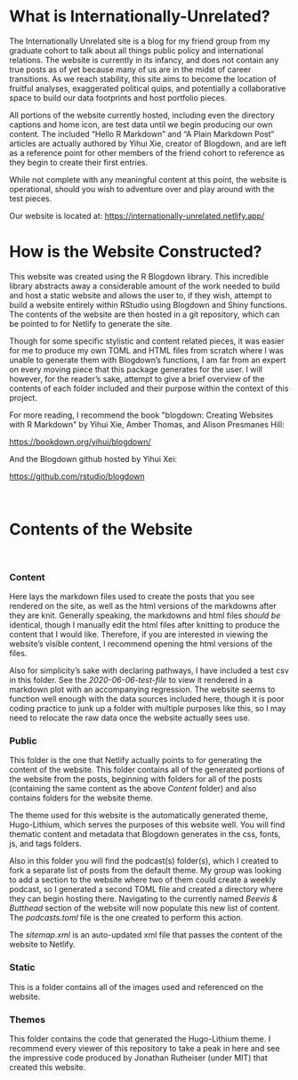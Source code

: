# What is Internationally-Unrelated?

The Internationally Unrelated site is a blog for my friend group from my graduate cohort to talk about all things public policy and international relations. The website is currently in its infancy, and does not contain any true posts as of yet because many of us are in the midst of career transitions. As we reach stability, this site aims to become the location of fruitful analyses, exaggerated political quips, and potentially a collaborative space to build our data footprints and host portfolio pieces.

All portions of the website currently hosted, including even the directory captions and home icon, are test data until we begin producing our own content. The included “Hello R Markdown” and “A Plain Markdown Post” articles are actually authored by Yihui Xie, creator of Blogdown, and are left as a reference point for other members of the friend cohort to reference as they begin to create their first entries. 

While not complete with any meaningful content at this point, the website is operational, should you wish to adventure over and play around with the test pieces. 

Our website is located at: https://internationally-unrelated.netlify.app/

# How is the Website Constructed?

This website was created using the R Blogdown library. This incredible library abstracts away a considerable amount of the work needed to build and host a static website and allows the user to, if they wish, attempt to build a website entirely within RStudio using Blogdown and Shiny functions. The contents of the website are then hosted in a git repository, which can be pointed to for Netlify to generate the site.

Though for some specific stylistic and content related pieces, it was easier for me to produce my own TOML and HTML files from scratch where I was unable to generate them with Blogdown’s functions, I am far from an expert on every moving piece that this package generates for the user. I will however, for the reader’s sake, attempt to give a brief overview of the contents of each folder included and their purpose within the context of this project.

For more reading, I recommend the book "blogdown: Creating Websites with R Markdown" by Yihui Xie, Amber Thomas, and Alison Presmanes Hill:

https://bookdown.org/yihui/blogdown/

And the Blogdown github hosted by Yihui Xei: 

https://github.com/rstudio/blogdown

<br/>

# Contents of the Website

<br/>

### Content

Here lays the markdown files used to create the posts that you see rendered on the site, as well as the html versions of the markdowns after they are knit. Generally speaking, the markdowns and html files *should be* identical, though I manually edit the html files after knitting to produce the content that I would like. Therefore, if you are interested in viewing the website’s visible content, I recommend opening the html versions of the files. 

Also for simplicity’s sake with declaring pathways, I have included a test csv in this folder. See the *2020-06-06-test-file* to view it rendered in a markdown plot with an accompanying regression. The website seems to function well enough with the data sources included here, though it is poor coding practice to junk up a folder with multiple purposes like this, so I may need to relocate the raw data once the website actually sees use.

### Public

This folder is the one that Netlify actually points to for generating the content of the website. This folder contains all of the generated portions of the website from the posts, beginning with folders for all of the posts (containing the same content as the above *Content* folder) and also contains folders for the website theme. 

The theme used for this website is the automatically generated theme, Hugo-Lithium, which serves the purposes of this website well. You will find thematic content and metadata that Blogdown generates in the css, fonts, js, and tags folders.

Also in this folder you will find the podcast(s) folder(s), which I created to fork a separate list of posts from the default theme. My group was looking to add a section to the website where two of them could create a weekly podcast, so I generated a second TOML file and created a directory where they can begin hosting there. Navigating to the currently named *Beevis & Butthead* section of the website will now populate this new list of content. The *podcasts.toml* file is the one created to perform this action.

The *sitemap.xml* is an auto-updated xml file that passes the content of the website to Netlify. 

### Static

This is a folder contains all of the images used and referenced on the website.

### **Themes**
This folder contains the code that generated the Hugo-Lithium theme. I recommend every viewer of this repository to take a peak in here and see the impressive code produced by Jonathan Rutheiser (under MIT) that created this website.
